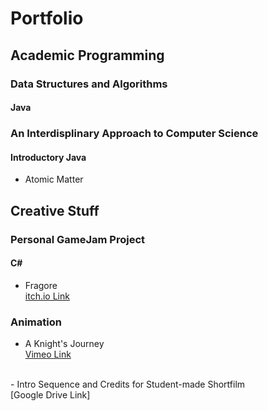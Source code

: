 # Portfolio

## Academic Programming
### Data Structures and Algorithms
#### Java

### An Interdisplinary Approach to Computer Science
#### Introductory Java
- Atomic Matter

## Creative Stuff
### Personal GameJam Project
#### C#
- Fragore <br>
[itch.io Link](https://spectral575.itch.io/fragore)
### Animation
- A Knight's Journey <br>
[Vimeo Link](https://vimeo.com/943786002?share=copy&fl=sv&fe=ci)
<br>
- Intro Sequence and Credits for Student-made Shortfilm <br>
[Google Drive Link]
